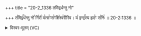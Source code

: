 +++
title = "20-2_1336 तमिद्वर्धन्तु नो"

+++
त꣡मिद्व꣢꣯र्धन्तु नो꣣ गि꣡रो꣢ व꣣त्स꣢ꣳस꣣ꣳशि꣡श्व꣢रीरिव। य꣡ इन्द्र꣢꣯स्य हृद꣣ꣳ स꣡निः꣢ ॥ 20-2:1336 ॥

<details><summary>विस्वर-मूलम् (VC)</summary>

तमिद्वर्धन्तु नो गिरो वत्सꣳ सꣳशिश्वरीरिव । य इन्द्रस्य हृदꣳसनिः ॥१३३६॥
</details>